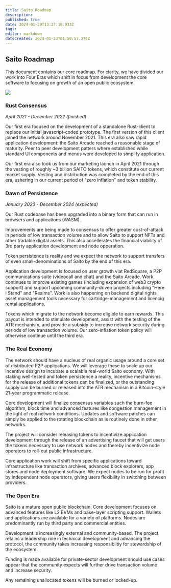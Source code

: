 ```yaml
---
title: Saito Roadmap
description: 
published: true
date: 2024-01-29T13:27:18.933Z
tags: 
editor: markdown
dateCreated: 2024-01-23T01:50:57.374Z
---
```


## Saito Roadmap

This document contains our core roadmap. For clarity, we have divided our work into Four Eras which shift in focus from development the core software to focusing on growth of an open public ecosystem.

![](https://saito.tech/wp-content/uploads/2022/04/img_62556f349adbd.png)

### Rust Consensus

*April 2021 - December 2022 (finished)*

Our first era focused on the development of a standalone Rust-client to replace our initial javascript-coded prototype. The first version of this client joined the network around November 2021. This era also saw rapid application development: the Saito Arcade reached a reasonable stage of maturity. Peer to peer development patters where established while standard UI components and menus were developed to simplify application.

Our first era also took us from our marketing launch in April 2021 through the vesting of roughly ~3 billion SAITO tokens, which constitute our current market supply. Vesting and distribution was completed by the end of this era, ushering in our current period of "zero inflation" and token stability.

### Dawn of Persistence

*January 2023 - December 2024 (expected)*

Our Rust codebase has been upgraded into a binary form that can run in browsers and applications (WASM). 

Improvements are being made to consensus to offer greater cost-of-attack in periods of low transaction volume and to allow Saito to support NFTs and other tradable digital assets. This also accellerates the financial viability of 3rd party application development and node opperation. 

Token persistence is reality and we expect the network to support transfers of even small-denominations of Saito by the end of this era.

Application development is focused on user growth viat RedSquare, a P2P communications suite (videocall and chat) and the Saito Arcade. Work continues to improve existing games (including expansion of web3 crypto support) and support upcoming community-driven projects including "Here I Stand" and "Realms". Work is also happening on backend digital rights asset management tools necessary for cartridge-management and licencig rental applications.

Tokens which migrate to the network become eligible to earn rewards. This payout is intended to stimulate development, assist with the testing of the ATR mechanism, and provide a subsidy to increase network security during periods of low transaction volume. Our zero-inflation token policy will otherwise continue until the third era.

### The Real Economy

The network should have a nucleus of real organic usage around a core set of distributed P2P applications. We will leverage these to scale up our incentive design to incubate a scalable real-world Saito economy. With staking well-tested and token persistence a reality, incentive mechanisms for the release of additional tokens can be finalized, or the outstanding supply can be burned or released into the ATR mechanism in a Bitcoin-style 21-year programmatic release.

Core development will finalize consensus variables such the burn-fee algorithm, block time and advanced features like congestion management in the light of real network conditions. Updates and software patches can simply be applied to the rotating blockchain as is routinely done in other networks.

The project will consider releasing tokens to incentivize application development through the release of an advertising faucet that will get users the tokens necessary to use network nodes and thereby incentivize node operators to roll-out public infrastructure. 

Core application work will shift from specific applications toward infrastructure like transaction archives, advanced block explorers, app stores and node deployment software. We expect nodes to be run for profit by independent node operators, giving users flexibility in switching between providers.

### The Open Era

Saito is a mature open public blockchain. Core development focuses on advanced features like L2 EVMs and base-layer scripting support. Wallets and applications are available for a variety of platforms. Nodes are predominantly run by third party and commercial entities.

Development is increasingly external and community-based. The project retains a leadership role in technical development and advancing the protocol, the community takes increasing responsibiltiy for stewardship of the ecosystem. 

Funding is made available for private-sector development should use cases appear that the community expects will further drive transaction volume and increase security. 

Any remaining unallocated tokens will be burned or locked-up.